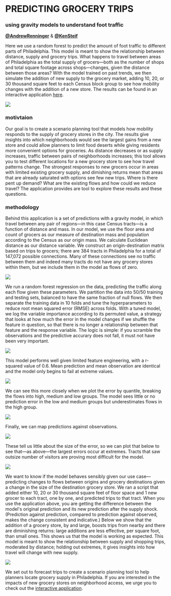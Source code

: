 # PREDICTING GROCERY TRIPS
### using gravity models to understand foot traffic

**[@AndrewRenninger](https://twitter.com/AndrewRenninger)** & **[@KenSteif](https://twitter.com/KenSteif)**

Here we use a random forest to predict the amount of foot traffic to different parts of Philadelphia. This model is meant to show the relationship between distance, supply and grocery trips. What happens to travel between areas of Philadelphia as the total supply of grocers—both as the number of shops and total square footage across shops—changes, given the distance between those areas? With the model trained on past trends, we then simulate the addition of new supply to the grocery market, adding 10, 20, or 30 thousand square feet to each Census block group to see how mobility changes with the addition of a new store. The results can be found in an interactive application [here](https://asrenninger.github.io/gravity/).  

![](viz/demo.gif)

### motivtaion

Our goal is to create a scenario planning tool that models how mobility responds to the supply of grocery stores in the city. The results give insights into which neighborhoods would see the largest gains from a new store and could allow planners to limit food deserts while giving residents more convenient options for groceries. As distance decreases or as supply increases, traffic between pairs of neighborhoods increases; this tool allows you to test different locations for a new grocery store to see how travel patterns change. The strongest responses to new grocers occur in areas with limited existing grocery supply, and dimishing returns mean that areas that are already saturated with options see few new trips. Where is there pent up demand? What are the existing flows and how could we reduce travel? The application provides are tool to explore these results and these questions.       

### methodology

Behind this application is a set of predictions with a gravity model, in which travel between any pair of regions—in this case Census tracts—is a function of distance and mass. In our model, we use the floor area and count of grocers as our measure of destination mass and population according to the Census as our origin mass. We calculate Euclidean distance as our distance variable. We construct an origin-destination matrix based on trips to grocers; there are 384 tracts in Philadelphia for a total of 147,072 possible connections. Many of these connections see no traffic between them and indeed many tracts do not have any grocery stores within them, but we include them in the model as flows of zero.  

![](viz/plots/forest_context.png)

We run a random forest regression on the data, predicting the traffic along each flow given these parameters. We partition the data into 50/50 training and testing sets, balanced to have the same fraction of null flows. We then separate the training data in 10 folds and tune the hyperparameters to reduce root mean squared error (RMSE) across folds. With a tuned model, we log the variable importance according to its permuted value, a strategy that looks at how much the error in the model changes if we shuffle the feature in question, so that there is no longer a relationship between that feature and the response variable. The logic is simple: if you scramble the observations and the predictive accurary does not fall, it must not have been very important. 

![](viz/plots/forest_importance.png)

This model performs well given limited feature engineering, with a r-squared value of 0.6. Mean prediction and mean observation are identical and the model only begins to fail at extreme values. 

![](viz/plots/forest_observedxpredicted.png)

We can see this more closely when we plot the error by quantile, breaking the flows into high, medium and low groups. The model sees little or no prediction error in the low and medium groups but underestimates flows in the high group. 

![](viz/plots/forest_errorxquantile.png)

Finally, we can map predictions against observations. 

![](viz/plots/forest_comparisonxgeography.png)

These tell us little about the size of the error, so we can plot that below to see that—as above—the largest errors occur at extremes. Tracts that saw outsize number of visitors are proving most difficult for the model.

![](viz/plots/forest_errorxgeography.png)

We want to know if the model behaves sensibly given our use case—predicting changes to flows between origins and grocery destinations given a change in the size of the destination grocery store. We ran a script that added either 10, 20 or 30 thousand square feet of floor space and 1 new grocer to each tract, one by one, and predicted trips to that tract. When you use the application above, you are getting the difference between the model's original prediction and its new prediction after the supply shock. (Prediction against prediction, compared to prediction against observed, makes the change consistent and indicative.) Below we show that the addition of a grocery store, by and large, boosts trips from nearby and there are diminishing returns: large additions are less effective, per square foot, than small ones. This shows us that the model is working as expected. This model is meant to show the relationship between supply and shopping trips, moderated by distance; holding out extremes, it gives insights into how travel will change with new supply.  

![](viz/plots/forest_changexarea.png)

We set out to forecast trips to create a scenario planning tool to help planners locate grocery supply in Philadelphia. If you are interested in the impacts of new grocery stores on neighborhood access, we urge you to check out the [interactive application](https://asrenninger.github.io/gravity/).  